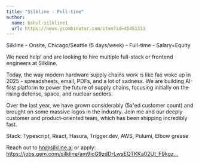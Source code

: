 ```yaml
---
title: "Silkline : Full-time"
author:
  name: bshul-silkline1
  url: https://news.ycombinator.com/item?id=45451313
---
```

Silkline - Onsite, Chicago&#x2F;Seattle (5 days&#x2F;week) - Full-time - Salary+Equity

We need help! and are looking to hire multiple full-stack or frontend engineers at Silkline.

Today, the way modern hardware supply chains work is like fax woke up in 2025 - spreadsheets, email, PDFs, and a lot of sadness. We are building AI-first platform to power the future of supply chains, focusing initially on the rising defense, space, and nuclear sectors.

Over the last year, we have grown considerably (5x&#x27;ed customer count) and brought on some massive logos in the industry. Join me and our deeply customer and product-oriented team, which has been shipping incredibly fast.

Stack: Typescript, React, Hasura, Trigger.dev, AWS, Pulumi, Elbow grease

Reach out to hn@silkline.ai or apply: <a href="https:&#x2F;&#x2F;jobs.gem.com&#x2F;silkline&#x2F;am9icG9zdDrLwsEQTKKa02Ut_F9kgzby" rel="nofollow">https:&#x2F;&#x2F;jobs.gem.com&#x2F;silkline&#x2F;am9icG9zdDrLwsEQTKKa02Ut_F9kgz...</a>
<JobApplication />
